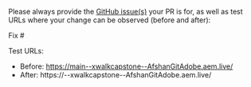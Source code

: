 Please always provide the [GitHub issue(s)](../issues) your PR is for, as well as test URLs where your change can be observed (before and after):

Fix #<gh-issue-id>

Test URLs:
- Before: https://main--xwalkcapstone--AfshanGitAdobe.aem.live/
- After: https://<branch>--xwalkcapstone--AfshanGitAdobe.aem.live/
